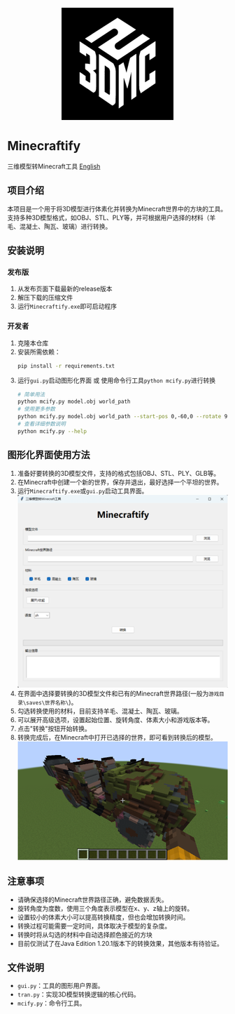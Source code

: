 <p align="center">
  <img width="256" height="256" src="image/logo_white.png">
</p>

# Minecraftify
三维模型转Minecraft工具 [English](README.md)

## 项目介绍
本项目是一个用于将3D模型进行体素化并转换为Minecraft世界中的方块的工具。支持多种3D模型格式，如OBJ、STL、PLY等，并可根据用户选择的材料（羊毛、混凝土、陶瓦、玻璃）进行转换。

## 安装说明
### 发布版
1. 从发布页面下载最新的release版本
2. 解压下载的压缩文件
3. 运行`Minecraftify.exe`即可启动程序

### 开发者
1. 克隆本仓库
2. 安装所需依赖：
   ```bash
   pip install -r requirements.txt
   ```
3. 运行`gui.py`启动图形化界面 或 使用命令行工具`python mcify.py`进行转换
   ```bash
   # 简单用法
   python mcify.py model.obj world_path
   # 使用更多参数
   python mcify.py model.obj world_path --start-pos 0,-60,0 --rotate 90,0,0 --pitch 0.5 --version 1.20.1 --no-wool --no-glass
   # 查看详细参数说明
   python mcify.py --help 
   ```

## 图形化界面使用方法
1. 准备好要转换的3D模型文件，支持的格式包括OBJ、STL、PLY、GLB等。
2. 在Minecraft中创建一个新的世界，保存并退出，最好选择一个平坦的世界。
3. 运行`Minecraftify.exe`或`gui.py`启动工具界面。
![GUI](image/GUI_zh.png)
4. 在界面中选择要转换的3D模型文件和已有的Minecraft世界路径(一般为`游戏目录\saves\世界名称\`)。
5. 勾选转换使用的材料，目前支持羊毛、混凝土、陶瓦、玻璃。
6. 可以展开高级选项，设置起始位置、旋转角度、体素大小和游戏版本等。
7. 点击"转换"按钮开始转换。
8. 转换完成后，在Minecraft中打开已选择的世界，即可看到转换后的模型。
![Minecraft](image/MC.png)

## 注意事项
- 请确保选择的Minecraft世界路径正确，避免数据丢失。
- 旋转角度为度数，使用三个角度表示模型在x、y、z轴上的旋转。
- 设置较小的体素大小可以提高转换精度，但也会增加转换时间。
- 转换过程可能需要一定时间，具体取决于模型的复杂度。
- 转换时将从勾选的材料中自动选择颜色接近的方块
- 目前仅测试了在Java Edition 1.20.1版本下的转换效果，其他版本有待验证。

## 文件说明
- `gui.py`：工具的图形用户界面。
- `tran.py`：实现3D模型转换逻辑的核心代码。
- `mcify.py`：命令行工具。
